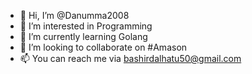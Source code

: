 - 👋 Hi, I’m @Danumma2008
- 👀 I’m interested in Programming 
- 🌱 I’m currently learning Golang 
- 💞️ I’m looking to collaborate on #Amason 
- 📫 You can reach me via bashirdalhatu50@gmail.com

<!---
Danumma2008/Danumma2008 is a ✨ special ✨ repository because its `README.md` (this file) appears on your GitHub profile.
You can click the Preview link to take a look at your changes.
--->
